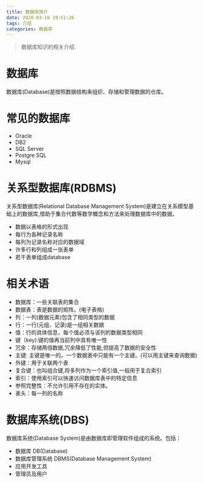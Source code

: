 ```yaml
---
title: 数据库简介
date: 2020-03-16 19:51:26
tags: 介绍
categories: 数据库
---
```

>数据库知识的相关介绍.

<!--more-->
# 数据库
数据库(Database)是按照数据结构来组织、存储和管理数据的仓库。

# 常见的数据库
- Oracle
- DB2
- SQL Server
- Postgre SQL
- Mysql

# 关系型数据库(RDBMS)
关系型数据库(Relational Database Management System)是建立在关系模型基础上的数据库,借助于集合代数等数学概念和方法来处理数据库中的数据。
- 数据以表格的形式出现
- 每行为各种记录名称
- 每列为记录名称对应的数据域
- 许多行和列组成一张表单
- 若干表单组成database
  
# 相关术语
- 数据库：一些关联表的集合
- 数据表：表是数据的矩阵。(电子表格)
- 列：一列(数据元素)包含了相同类型的数据
- 行：一行(元组、记录)是一组相关数据
- 值：行的具体信息，每个值必须与该列的数据类型相同
- 键（key):键的值再当前列中具有唯一性
- 冗余：存储两倍数据,冗余降低了性能,但提高了数据的安全性
- 主键: 主键是唯一的。一个数据表中只能有一个主键。(可以用主键来查询数据)
- 外键：用于关联两个表
- 复合键：也叫组合键,将多列作为一个索引值,一般用于复合索引
- 索引：使用索引可以快速访问数据库表中的特定信息
- 参照完整性：不允许引用不存在的实体。
- 表头：每一列的名称

  
# 数据库系统(DBS)
数据库系统(Database System)是由数据库即管理软件组成的系统。包括：
- 数据库 DB(Database)
- 数据库管理系统 DBMS(Database Management System)
- 应用开发工具
- 管理员及用户